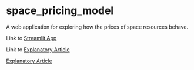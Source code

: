 # space_pricing_model
A web application for exploring how the prices of space resources behave.

Link to [Streamlit App]([url](https://ulfkemmsies-space-pricing-model-streamlit-app-9vlnz9.streamlit.app/))

Link to [Explanatory Article]([url]())

[Explanatory Article](https://ulfkemmsies-space-pricing-model-streamlit-app-9vlnz9.streamlit.app/)
